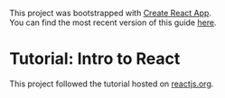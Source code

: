 This project was bootstrapped with [Create React App](https://github.com/facebookincubator/create-react-app). <br>
You can find the most recent version of this guide [here](https://github.com/facebookincubator/create-react-app/blob/master/packages/react-scripts/template/README.md).

# Tutorial: Intro to React
This project followed the tutorial hosted on [reactjs.org](https://reactjs.org/tutorial/tutorial.html).